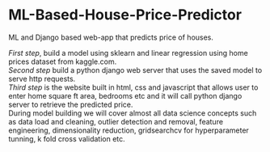 # ML-Based-House-Price-Predictor
 ML and Django based web-app that predicts price of houses.
 
*First step*, build a model using sklearn and linear regression using home prices dataset from kaggle.com.  
*Second step* build a python django web server that uses the saved model to serve http requests.  
*Third step* is the website built in html, css and javascript that allows user to enter home square ft area, bedrooms etc and it will call python django server to retrieve the predicted price.  
During model building we will cover almost all data science concepts such as data load and cleaning, outlier detection and removal, feature engineering, dimensionality reduction, gridsearchcv for hyperparameter tunning, k fold cross validation etc.
